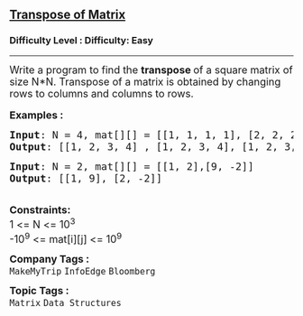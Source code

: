 <h2><a href="https://www.geeksforgeeks.org/problems/transpose-of-matrix-1587115621/1?page=2&category=Matrix&sortBy=difficulty">Transpose of Matrix</a></h2><h3>Difficulty Level : Difficulty: Easy</h3><hr><div class="problems_problem_content__Xm_eO"><p><span style="font-size: 18px;">Write a program to find the <strong>transpose </strong>of a square matrix&nbsp;of size N*N. Transpose of a matrix is obtained by changing rows to columns and columns to rows.</span><br><br><span style="font-size: 18px;"><strong>Examples :</strong></span></p>
<pre><span style="font-size: 18px;"><strong>Input</strong>: N = 4, mat[][] = [[1, 1, 1, 1], [2, 2, 2, 2], [3, 3, 3, 3], [4, 4, 4, 4]]
<strong>Output</strong>: [[1, 2, 3, 4] , [1, 2, 3, 4], [1, 2, 3, 4], [1, 2, 3, 4]] </span>
</pre>
<pre><span style="font-size: 18px;"><strong>Input</strong>: N = 2, mat[][] = [[1, 2],[9, -2]]
<strong>Output</strong>: [[1, 9], [2, -2]]</span></pre>
<p><span style="font-size: 18px;"><br><strong>Constraints:</strong><br>1 &lt;= N &lt;= 10<sup>3</sup><br>-10<sup>9</sup> &lt;= mat[i][j] &lt;= 10<sup>9</sup></span></p></div><p><span style=font-size:18px><strong>Company Tags : </strong><br><code>MakeMyTrip</code>&nbsp;<code>InfoEdge</code>&nbsp;<code>Bloomberg</code>&nbsp;<br><p><span style=font-size:18px><strong>Topic Tags : </strong><br><code>Matrix</code>&nbsp;<code>Data Structures</code>&nbsp;